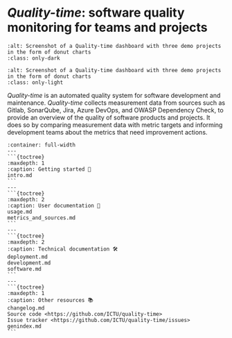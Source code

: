 # *Quality-time*: software quality monitoring for teams and projects

```{image} screenshots/projects_dashboard_dark.png
:alt: Screenshot of a Quality-time dashboard with three demo projects in the form of donut charts
:class: only-dark
```

```{image} screenshots/projects_dashboard.png
:alt: Screenshot of a Quality-time dashboard with three demo projects in the form of donut charts
:class: only-light
```

*Quality-time* is an automated quality system for software development and maintenance. *Quality-time* collects measurement data from sources such as Gitlab, SonarQube, Jira, Azure DevOps, and OWASP Dependency Check, to provide an overview of the quality of software products and projects. It does so by comparing measurement data with metric targets and informing development teams about the metrics that need improvement actions.

````{panels}
:container: full-width
---
```{toctree}
:maxdepth: 1
:caption: Getting started 👋
intro.md
```
---
```{toctree}
:maxdepth: 2
:caption: User documentation 📗
usage.md
metrics_and_sources.md
```
---
```{toctree}
:maxdepth: 2
:caption: Technical documentation 🛠
deployment.md
development.md
software.md
```
---
```{toctree}
:maxdepth: 1
:caption: Other resources 📚
changelog.md
Source code <https://github.com/ICTU/quality-time>
Issue tracker <https://github.com/ICTU/quality-time/issues>
genindex.md
```
````
